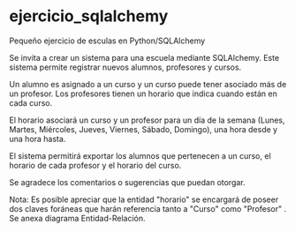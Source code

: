 # ejercicio_sqlalchemy
Pequeño ejercicio de esculas en Python/SQLAlchemy

Se invita a crear un sistema para una escuela mediante SQLAlchemy. Este sistema permite registrar nuevos alumnos, profesores y cursos.

Un alumno es asignado a un curso y un curso puede tener asociado más de un profesor. Los profesores tienen un horario que indica cuando están en cada curso.

El horario asociará un curso y un profesor para un día de la semana (Lunes, Martes, Miércoles, Jueves, Viernes, Sábado, Domingo), una hora desde y una hora hasta.

El sistema permitirá exportar los alumnos que pertenecen a un curso, el horario de cada profesor y el horario del curso.

Se agradece los comentarios o sugerencias que puedan otorgar.

Nota:
Es posible apreciar que la entidad "horario" se encargará de poseer dos claves foráneas que harán referencia tanto a "Curso" como "Profesor" . Se anexa diagrama Entidad-Relación.
